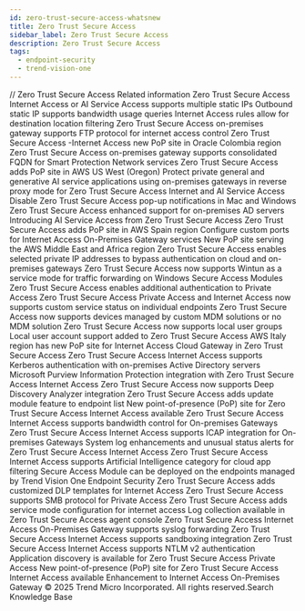 ```yaml
---
id: zero-trust-secure-access-whatsnew
title: Zero Trust Secure Access
sidebar_label: Zero Trust Secure Access
description: Zero Trust Secure Access
tags:
  - endpoint-security
  - trend-vision-one
---
```


/*<![CDATA[*/ $('#title').html($('meta[name=map-description]').attr('content')); /*]]>*/ Zero Trust Secure Access Related information Zero Trust Secure Access Internet Access or AI Service Access supports multiple static IPs Outbound static IP supports bandwidth usage queries Internet Access rules allow for destination location filtering Zero Trust Secure Access on-premises gateway supports FTP protocol for internet access control Zero Trust Secure Access -Internet Access new PoP site in Oracle Colombia region Zero Trust Secure Access on-premises gateway supports consolidated FQDN for Smart Protection Network services Zero Trust Secure Access adds PoP site in AWS US West (Oregon) Protect private general and generative AI service applications using on-premises gateways in reverse proxy mode for Zero Trust Secure Access Internet and AI Service Access Disable Zero Trust Secure Access pop-up notifications in Mac and Windows Zero Trust Secure Access enhanced support for on-premises AD servers Introducing AI Service Access from Zero Trust Secure Access Zero Trust Secure Access adds PoP site in AWS Spain region Configure custom ports for Internet Access On-Premises Gateway services New PoP site serving the AWS Middle East and Africa region Zero Trust Secure Access enables selected private IP addresses to bypass authentication on cloud and on-premises gateways Zero Trust Secure Access now supports Wintun as a service mode for traffic forwarding on Windows Secure Access Modules Zero Trust Secure Access enables additional authentication to Private Access Zero Trust Secure Access Private Access and Internet Access now supports custom service status on individual endpoints Zero Trust Secure Access now supports devices managed by custom MDM solutions or no MDM solution Zero Trust Secure Access now supports local user groups Local user account support added to Zero Trust Secure Access AWS Italy region has new PoP site for Internet Access Cloud Gateway in Zero Trust Secure Access Zero Trust Secure Access Internet Access supports Kerberos authentication with on-premises Active Directory servers Microsoft Purview Information Protection integration with Zero Trust Secure Access Internet Access Zero Trust Secure Access now supports Deep Discovery Analyzer integration Zero Trust Secure Access adds update module feature to endpoint list New point-of-presence (PoP) site for Zero Trust Secure Access Internet Access available Zero Trust Secure Access Internet Access supports bandwidth control for On-premises Gateways Zero Trust Secure Access Internet Access supports ICAP integration for On-premises Gateways System log enhancements and unusual status alerts for Zero Trust Secure Access Internet Access Zero Trust Secure Access Internet Access supports Artificial Intelligence category for cloud app filtering Secure Access Module can be deployed on the endpoints managed by Trend Vision One Endpoint Security Zero Trust Secure Access adds customized DLP templates for Internet Access Zero Trust Secure Access supports SMB protocol for Private Access Zero Trust Secure Access adds service mode configuration for internet access Log collection available in Zero Trust Secure Access agent console Zero Trust Secure Access Internet Access On-Premises Gateway supports syslog forwarding Zero Trust Secure Access Internet Access supports sandboxing integration Zero Trust Secure Access Internet Access supports NTLM v2 authentication Application discovery is available for Zero Trust Secure Access Private Access New point-of-presence (PoP) site for Zero Trust Secure Access Internet Access available Enhancement to Internet Access On-Premises Gateway © 2025 Trend Micro Incorporated. All rights reserved.Search Knowledge Base